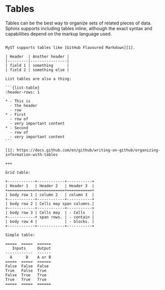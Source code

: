 # Tables

Tables can be the best way to organize sets of related pieces of data. Sphinx supports including tables inline, although the exact syntax and capabilities depend on the markup language used.

````{neocrym-sphinx-theme-demo}

MyST supports tables like [GitHub Flavoured Markdown][1].

| Header  | Another header |
|---------|----------------|
| field 1 | something      |
| field 2 | something else |

List tables are also a thing:

```{list-table}
:header-rows: 1

* - This is
  - the header
  - row
* - First
  - row of
  - very important content
* - Second
  - row of
  - very important content
```

[1]: https://docs.github.com/en/github/writing-on-github/organizing-information-with-tables

+++

Grid table:

+------------+------------+-----------+
| Header 1   | Header 2   | Header 3  |
+============+============+===========+
| body row 1 | column 2   | column 3  |
+------------+------------+-----------+
| body row 2 | Cells may span columns.|
+------------+------------+-----------+
| body row 3 | Cells may  | - Cells   |
+------------+ span rows. | - contain |
| body row 4 |            | - blocks. |
+------------+------------+-----------+

Simple table:

=====  =====  ======
   Inputs     Output
------------  ------
  A      B    A or B
=====  =====  ======
False  False  False
True   False  True
False  True   True
True   True   True
=====  =====  ======

````
